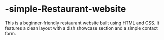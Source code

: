 # -simple-Restaurant-website
This is a beginner-friendly restaurant website built using HTML and CSS. It features a clean layout with a dish showcase section and a simple contact form.
